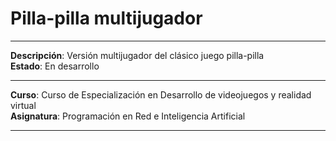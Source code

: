 # Pilla-pilla multijugador

- - -

**Descripción**: Versión multijugador del clásico juego pilla-pilla  
**Estado**: En desarrollo

- - -


**Curso**: Curso de Especialización en Desarrollo de videojuegos y realidad virtual  
**Asignatura**: Programación en Red e Inteligencia Artificial

- - -
